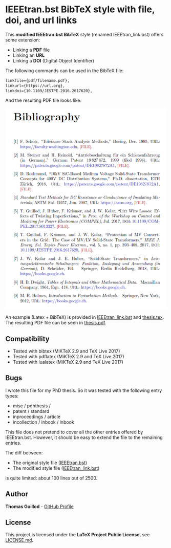 # IEEEtran.bst BibTeX style with file, doi, and url links

This **modified IEEEtran.bst BibTeX** style (renamed IEEEtran_link.bst) offers some extension:
* Linking a **PDF** file
* Linking an **URL**
* Linking a **DOI** (Digital Object Identifier)

The following commands can be used in the BibTeX file:
```
linkfile={pdf/filename.pdf},
linkurl={https://url.org},
linkdoi={10.1109/JESTPE.2016.2617620},
```

And the resulting PDF file looks like:
<p float="middle">
    <img src="screenshot.png" width="600">
</p>

An example (Latex + BibTeX) is provided in [IEEEtran_link.bst](IEEEtran_link.bst) and [thesis.tex](thesis.tex).
The resulting PDF file can be seen in [thesis.pdf](thesis.pdf).

## Compatibility

* Tested with bibtex (MiKTeX 2.9 and TeX Live 2017)
* Tested with pdflatex (MiKTeX 2.9 and TeX Live 2017)
* Tested with lualatex (MiKTeX 2.9 and TeX Live 2017)

## Bugs

I wrote this file for my PhD thesis. So it was tested with the following entry types:
* misc / pdhthesis / 
* patent / standard
* inproceedings / article
* incollection / inbook / inbook

This file does not pretend to cover all the other entries offered by IEEEtran.bst.
However, it should be easy to extend the file to the remaining entries.

The diff between:
* The original style file ([IEEEtran.bst](IEEEtran.bst))
* The modified style file ([IEEEtran_link.bst](IEEEtran_link.bst))

is quite limited: about 100 lines out of 2500.

## Author

**Thomas Guillod** - [GitHub Profile](https://github.com/otvam)

## License

This project is licensed under the **LaTeX Project Public License**, see [LICENSE.md](LICENSE.md).
